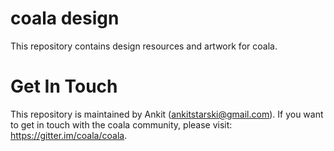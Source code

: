 coala design
============

This repository contains design resources and artwork for coala.

Get In Touch
============

This repository is maintained by Ankit (ankitstarski@gmail.com). If you
want to get in touch with the coala community, please visit:
<https://gitter.im/coala/coala>.
